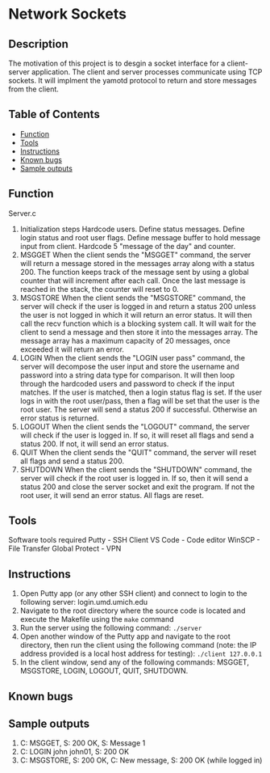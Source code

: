 # Network Sockets

## Description 
The motivation of this project is to desgin a socket interface for a client-server application. The client and server processes communicate using TCP sockets. It will implment the yamotd protocol to return and store messages from the client. 

## Table of Contents
- [Function](#Function)
- [Tools](#Tools)
- [Instructions](#Instructions)
- [Known bugs](#Known-bugs)
- [Sample outputs](#Sample-outputs)

## Function

Server.c
1. Initialization steps
Hardcode users. Define status messages. Define login status and root user flags. Define message buffer to hold message input from client. Hardcode 5 "message of the day" and counter. 
2. MSGGET
When the client sends the "MSGGET" command, the server will return a message stored in the messages array along with a status 200. The function keeps track of the message sent by using a global counter that will increment after each call. Once the last message is reached in the stack, the counter will reset to 0. 
3. MSGSTORE
When the client sends the "MSGSTORE" command, the server will check if the user is logged in and return a status 200 unless the user is not logged in which it will return an error status. It will then call the recv function which is a blocking system call. It will wait for the client to send a message and then store it into the messages array. The message array has a maximum capacity of 20 messages, once exceeded it will return an error. 
4. LOGIN
When the client sends the "LOGIN user pass" command, the server will decompose the user input and store the username and password into a string data type for comparison. It will then loop through the hardcoded users and password to check if the input matches. If the user is matched, then a login status flag is set. If the user logs in with the root user/pass, then a flag will be set that the user is the root user. The server will send a status 200 if successful. Otherwise an error status is returned.
5. LOGOUT
When the client sends the "LOGOUT" command, the server will check if the user is logged in. If so, it will reset all flags and send a status 200. If not, it will send an error status.
6. QUIT
When the client sends the "QUIT" command, the server will reset all flags and send a status 200.
7. SHUTDOWN
When the client sends the "SHUTDOWN" command, the server will check if the root user is logged in. If so, then it will send a status 200 and close the server socket and exit the program. If not the root user, it will send an error status. All flags are reset.

## Tools
Software tools required
Putty - SSH Client
VS Code - Code editor
WinSCP - File Transfer
Global Protect - VPN

## Instructions
1. Open Putty app (or any other SSH client) and connect to login to the following server: login.umd.umich.edu
2. Navigate to the root directory where the source code is located and execute the Makefile using the `make` command 
3. Run the server using the following command: `./server`
4. Open another window of the Putty app and navigate to the root directory, then run the client using the following command (note: the IP address provided is a local host address for testing): `./client 127.0.0.1`
5. In the client window, send any of the following commands: MSGGET, MSGSTORE, LOGIN, LOGOUT, QUIT, SHUTDOWN.

## Known bugs

## Sample outputs
1. C: MSGGET, S: 200 OK, S: Message 1
2. C: LOGIN john john01, S: 200 OK
3. C: MSGSTORE, S: 200 OK, C: New message, S: 200 OK (while logged in)